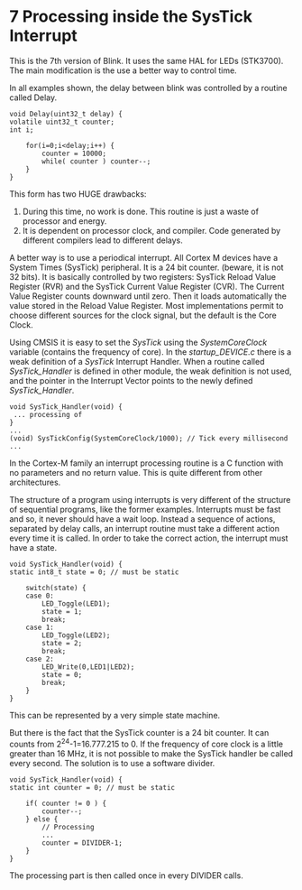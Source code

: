 7  Processing inside the SysTick Interrupt
===========================================

This is the 7th version of Blink. It uses the same HAL for LEDs (STK3700). The main modification is the use a better way to control time.

In all examples shown, the delay between blink was controlled by a routine called Delay.

    void Delay(uint32_t delay) {
    volatile uint32_t counter;
    int i;
    
        for(i=0;i<delay;i++) {
            counter = 10000;
            while( counter ) counter--;
        }
    }

This form has two HUGE drawbacks:

1.  During this time, no work is done. This routine is just a waste of processor and energy.
2.  It is dependent on processor clock, and compiler. Code generated by different compilers lead to different delays.

A better way is to use a periodical interrupt. All Cortex M devices have a System Times (SysTick) peripheral.
It is a 24 bit counter. (beware, it is not 32 bits). It is basically controlled by two registers: SysTick Reload Value Register (RVR) and the SysTick Current Value Register (CVR). The Current Value Register counts downward until zero. Then it loads automatically the value stored in the Reload Value Register. Most implementations permit to choose different sources for
the clock signal, but the default is the Core Clock.

Using CMSIS it is easy to set the *SysTick* using the *SystemCoreClock* variable (contains the frequency of core). In the *startup_DEVICE.c* there is a weak definition of a *SysTick* Interrupt Handler. When a routine called *SysTick_Handler* is defined in other module, the weak definition is not used, and the pointer in the Interrupt Vector points to the newly defined *SysTick_Handler*.

    void SysTick_Handler(void) {
     ... processing of
    }
    ...
    (void) SysTickConfig(SystemCoreClock/1000); // Tick every millisecond
    ...

In the Cortex-M family an interrupt processing routine is a C function with no parameters and no return value. This is quite different from other architectures.

The structure of a program using interrupts is very different of the structure of sequential programs, like the former examples. Interrupts must be fast and so, it never should have a wait loop. Instead a sequence of actions, separated by delay calls, an interrupt routine must take a different action every time it is called. In order to take the correct action, the interrupt must have a state.

    void SysTick_Handler(void) {
    static int8_t state = 0; // must be static
    
        switch(state) {
        case 0:
            LED_Toggle(LED1);
            state = 1;
            break;
        case 1:
            LED_Toggle(LED2);
            state = 2;
            break;
        case 2:
            LED_Write(0,LED1|LED2);
            state = 0;
            break;
        }
    }
    
This can be represented by a very simple state machine.

But there is the fact that the SysTick counter is a 24 bit counter. It can counts from
2<sup>24</sup>-1=16.777.215 to 0. If the frequency of core clock is a little greater than 16 MHz, it is not possible to make the SysTick handler be called every second. The solution is to use a software divider.

    void SysTick_Handler(void) {
    static int counter = 0; // must be static
    
        if( counter != 0 ) {
            counter--;
        } else {
            // Processing
            ...
            counter = DIVIDER-1;
        }
    }
    
The processing part is then called once in every DIVIDER calls.
